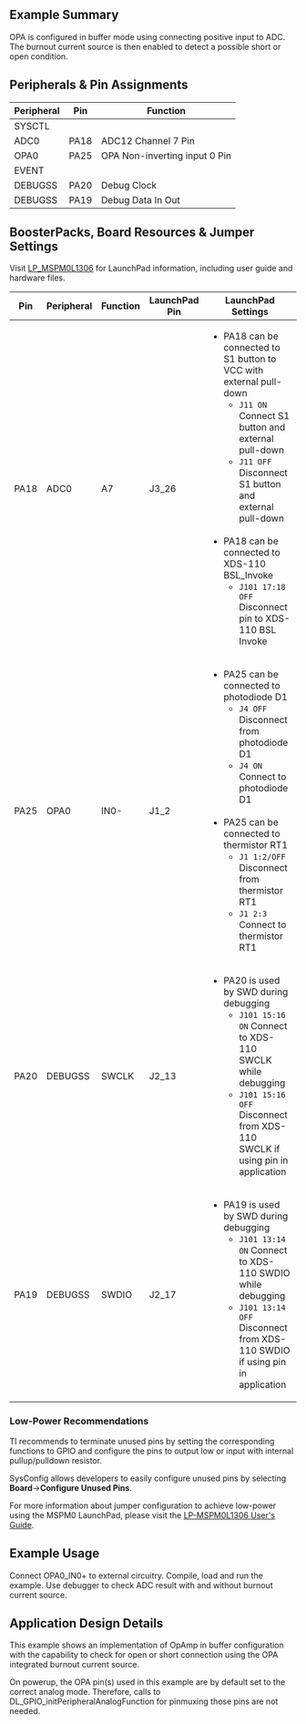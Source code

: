 ## Example Summary

OPA is configured in buffer mode using connecting positive input to ADC.
The burnout current source is then enabled to detect a possible short or open
condition.

## Peripherals & Pin Assignments

| Peripheral | Pin | Function |
| --- | --- | --- |
| SYSCTL |  |  |
| ADC0 | PA18 | ADC12 Channel 7 Pin |
| OPA0 | PA25 | OPA Non-inverting input 0 Pin |
| EVENT |  |  |
| DEBUGSS | PA20 | Debug Clock |
| DEBUGSS | PA19 | Debug Data In Out |

## BoosterPacks, Board Resources & Jumper Settings

Visit [LP_MSPM0L1306](https://www.ti.com/tool/LP-MSPM0L1306) for LaunchPad information, including user guide and hardware files.

| Pin | Peripheral | Function | LaunchPad Pin | LaunchPad Settings |
| --- | --- | --- | --- | --- |
| PA18 | ADC0 | A7 | J3_26 | <ul><li>PA18 can be connected to S1 button to VCC with external pull-down<br><ul><li>`J11 ON` Connect S1 button and external pull-down<br><li>`J11 OFF` Disconnect S1 button and external pull-down</ul><br><li>PA18 can be connected to XDS-110 BSL_Invoke<br><ul><li>`J101 17:18 OFF` Disconnect pin to XDS-110 BSL Invoke</ul></ul> |
| PA25 | OPA0 | IN0- | J1_2 | <ul><li>PA25 can be connected to photodiode D1<br><ul><li>`J4 OFF` Disconnect from photodiode D1<br><li>`J4 ON` Connect to photodiode D1</ul><br><li>PA25 can be connected to thermistor RT1<br><ul><li>`J1 1:2/OFF` Disconnect from thermistor RT1<br><li>`J1 2:3` Connect to thermistor RT1</ul></ul> |
| PA20 | DEBUGSS | SWCLK | J2_13 | <ul><li>PA20 is used by SWD during debugging<br><ul><li>`J101 15:16 ON` Connect to XDS-110 SWCLK while debugging<br><li>`J101 15:16 OFF` Disconnect from XDS-110 SWCLK if using pin in application</ul></ul> |
| PA19 | DEBUGSS | SWDIO | J2_17 | <ul><li>PA19 is used by SWD during debugging<br><ul><li>`J101 13:14 ON` Connect to XDS-110 SWDIO while debugging<br><li>`J101 13:14 OFF` Disconnect from XDS-110 SWDIO if using pin in application</ul></ul> |

### Low-Power Recommendations
TI recommends to terminate unused pins by setting the corresponding functions to
GPIO and configure the pins to output low or input with internal
pullup/pulldown resistor.

SysConfig allows developers to easily configure unused pins by selecting **Board**→**Configure Unused Pins**.

For more information about jumper configuration to achieve low-power using the
MSPM0 LaunchPad, please visit the [LP-MSPM0L1306 User's Guide](https://www.ti.com/lit/slau869).

## Example Usage

Connect OPA0_IN0+ to external circuitry.
Compile, load and run the example.
Use debugger to check ADC result with and without burnout current source.

## Application Design Details

This example shows an implementation of OpAmp in buffer configuration with the
capability to check for open or short connection using the OPA integrated
burnout current source.

On powerup, the OPA pin(s) used in this example are by default set to
the correct analog mode. Therefore, calls to
DL_GPIO_initPeripheralAnalogFunction for pinmuxing those pins are not needed.
